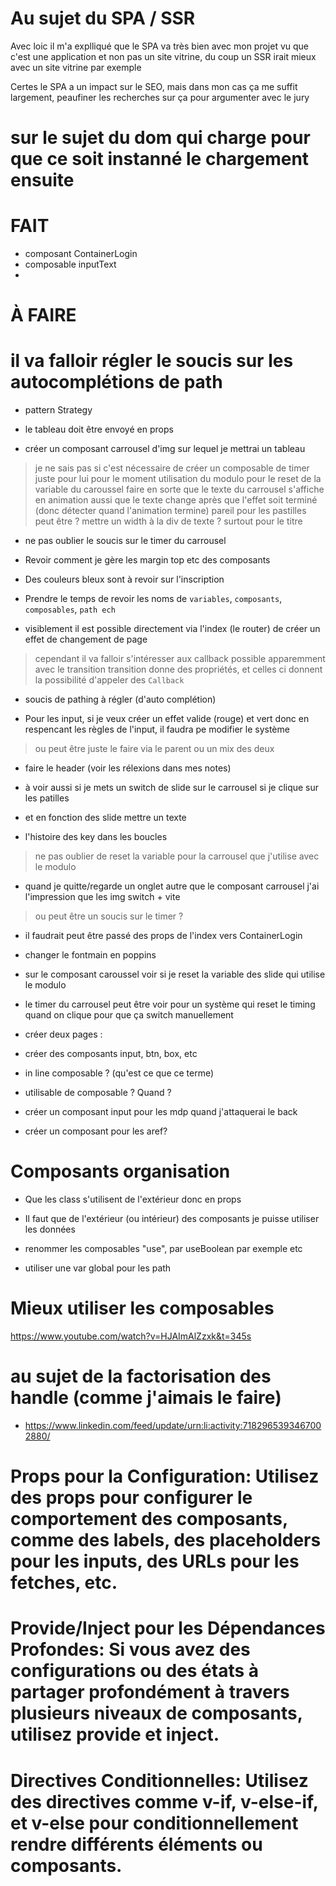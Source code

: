 # Au sujet du SPA / SSR

Avec loic il m'a explliqué que le SPA va très bien avec mon projet vu que c'est une application et non pas un site vitrine, 
du coup un SSR irait mieux avec un site vitrine par exemple

Certes le SPA a un impact sur le SEO, mais dans mon cas ça me suffit largement, peaufiner les recherches sur ça
pour argumenter avec le jury


# sur le sujet du dom qui charge pour que ce soit instanné le chargement ensuite


# FAIT

- composant ContainerLogin
- composable inputText
- 



# À FAIRE

# il va falloir régler le soucis sur les autocomplétions de path


- pattern Strategy

- le tableau doit être envoyé en props
- créer un composant carrousel d'img sur lequel je mettrai un tableau
> je ne sais pas si c'est nécessaire de créer un composable de timer juste pour lui pour le moment
> utilisation du modulo pour le reset de la variable du caroussel
> faire en sorte que le texte du carrousel s'affiche en animation aussi
> que le texte change après que l'effet soit terminé (donc détecter quand l'animation termine)
> pareil pour les pastilles peut être ? 
> mettre un width à la div de texte ? surtout pour le titre


- ne pas oublier le soucis sur le timer du carrousel

- Revoir comment je gère les margin top etc des composants
- Des couleurs bleux sont à revoir sur l'inscription
- Prendre le temps de revoir les noms de `variables`, `composants`, `composables`, `path ech`

- visiblement il est possible directement via l'index (le router) de créer un effet de changement de page
> cependant il va falloir s'intéresser aux callback possible apparemment avec le transition
> transition donne des propriétés, et celles ci donnent la possibilité d'appeler des `Callback`

- soucis de pathing à régler (d'auto complétion)

- Pour les input, si je veux créer un effet valide (rouge) et vert donc en respencant les règles de l'input, il faudra pe modifier le système
> ou peut être juste le faire via le parent ou un mix des deux

- faire le header (voir les rélexions dans mes notes)

- à voir aussi si je mets un switch de slide sur le carrousel si je clique sur les patilles
- et en fonction des slide mettre un texte
- l'histoire des key dans les boucles
> ne pas oublier de reset la variable pour la carrousel que j'utilise avec le modulo

- quand je quitte/regarde un onglet autre que le composant carrousel j'ai l'impression que les img switch + vite
> ou peut être un soucis sur le timer ?


- il faudrait peut être passé des props de l'index vers ContainerLogin 
- changer le fontmain en poppins


- sur le composant caroussel voir si je reset la variable des slide qui utilise le modulo
- le timer du carrousel peut être voir pour un système qui reset le timing quand on clique pour que ça switch manuellement






- créer deux pages :
- créer des composants input, btn, box, etc

- in line composable ? (qu'est ce que ce terme)
- utilisable de composable ? Quand ?


- créer un composant input pour les mdp quand j'attaquerai le back

- créer un composant pour les aref?












# Composants organisation
- Que les class s'utilisent de l'extérieur donc en props
- Il faut que de l'extérieur (ou intérieur) des composants je puisse utiliser les données

- renommer les composables "use", par useBoolean par exemple etc
- utiliser une var global pour les path






# Mieux utiliser les composables

https://www.youtube.com/watch?v=HJAImAlZzxk&t=345s




# au sujet de la factorisation des handle (comme j'aimais le faire)
-  https://www.linkedin.com/feed/update/urn:li:activity:7182965393467002880/

# Props pour la Configuration: Utilisez des props pour configurer le comportement des composants, comme des labels, des placeholders pour les inputs, des URLs pour les fetches, etc.


# Provide/Inject pour les Dépendances Profondes: Si vous avez des configurations ou des états à partager profondément à travers plusieurs niveaux de composants, utilisez provide et inject.

# Directives Conditionnelles: Utilisez des directives comme v-if, v-else-if, et v-else pour conditionnellement rendre différents éléments ou composants.


